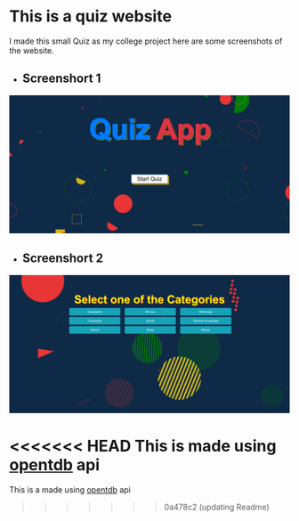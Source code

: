 # This is a quiz website

I made this small Quiz as my college project here are some screenshots of the website.
- ## Screenshort 1
![screenshort 1](images/screenshort-1.png "screenshort 1")
- ## Screenshort 2
![screenshort](images/screenshort-2.png "screenshort 2")

<<<<<<< HEAD
This is made using  [opentdb](https://opentdb.com/) api
=======
This is a made using  [opentdb](https://opentdb.com/) api
>>>>>>> 0a478c2 (updating Readme)
